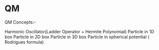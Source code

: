 # QM
QM Concepts:-

Harmonic Oscillator(Ladder Operator + Hermite Polynomial)
Particle in 1D box
Particle in 2D box
Particle in 3D box
Particle in spherical potential ( Rodrigues formula)
